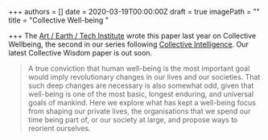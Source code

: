 +++
authors = []
date = 2020-03-19T00:00:00Z
draft = true
imagePath = ""
title = "Collective Well-being "

+++
The [Art / Earth / Tech Institute](https://artearthtech.com/institute/) wrote this paper last year on Collective Wellbeing, the second in our series following [Collective Intelligence](). Our latest Collective Wisdom paper is out soon. 

> A true conviction that human well-being is the most important goal would imply revolutionary changes in our lives and our societies. That such deep changes are necessary is also somewhat odd, given that well-being is one of the most basic, longest enduring, and universal goals of mankind. Here we explore what has kept a well-being focus from shaping our private lives, the organisations that we spend our time being part of, or our society at large, and propose ways to reorient ourselves.